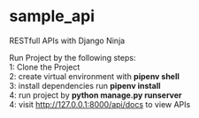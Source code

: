 # sample_api
RESTfull APIs with Django Ninja

Run Project by the following steps:<br>
1: Clone the Project<br>
2: create virtual environment with <b>pipenv shell</b><br>
3: install dependencies run <b>pipenv install </b><br>
4: run project by <b>python manage.py runserver</b><br>
4: visit http://127.0.0.1:8000/api/docs to view APIs
